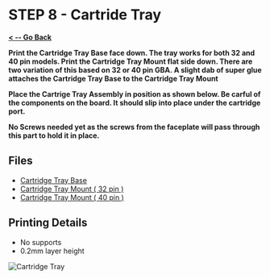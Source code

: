 # STEP 8 - Cartride Tray

**[< -- Go Back](../README.md)**

**Print the Cartridge Tray Base face down. The tray works for both 32 and 40 pin models. Print the Cartridge Tray Mount flat side down. There are two variation of this based on 32 or 40 pin GBA. A slight dab of super glue attaches the Cartridge Tray Base to the Cartridge Tray Mount**

**Place the Cartrige Tray Assembly in position as shown below. Be carful of the components on the board. It should slip into place under the cartridge port.**

**No Screws needed yet as the screws from the faceplate will pass through this part to hold it in place.**

## Files

* [Cartridge Tray Base](../Models%20-%20Common/Cartridge%20Tray/Cartridge%20Tray%20Base.3mf)
* [Cartridge Tray Mount ( 32 pin )](../Models%20-%20Common/Cartridge%20Tray/Cartridge%20Tray%20Mount_32.3mf)
* [Cartridge Tray Mount ( 40 pin )](../Models%20-%20Common/Cartridge%20Tray/Cartridge%20Tray%20Mount_40.3mf)

## Printing Details

* No supports
* 0.2mm layer height

![Cartridge Tray](../Images/Common/Faceplate/CartridgeTray.png "Cartridge Tray")